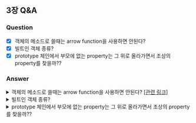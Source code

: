 
## 3장 Q&A

### Question

- [x] 객체의 메소드로 쓸때는 arrow function을 사용하면 안된다?
- [x] 빌트인 객체 종류?
- [x] prototype 체인에서 부모에 없는 property는 그 위로 올라가면서 조상의 property를 찾을까??

### Answer

<details>
  <summary>객체의 메소드로 쓸때는 arrow function을 사용하면 안된다? <a href="https://developer.mozilla.org/ko/docs/Web/JavaScript/Reference/Functions/Arrow_functions#:~:text=this%EB%82%98%20super%EC%97%90%20%EB%8C%80%ED%95%9C%20%EB%B0%94%EC%9D%B8%EB%94%A9%EC%9D%B4%20%EC%97%86%EA%B3%A0%2C%20methods%20%EB%A1%9C%20%EC%82%AC%EC%9A%A9%EB%90%A0%20%EC%88%98%20%EC%97%86%EC%8A%B5%EB%8B%88%EB%8B%A4">[관련 링크]</a>  </summary><br/>  
  <div>
    <p>&ensp;&ensp;해결: <a href="https://enchanting-sunstone-014.notion.site/Arrow-Function-ce55d4aa370c4572a3d9da2d32165f67">정리 링크</a></p>   
  </div> 
</details>

<details>
<summary>빌트인 객체 종류?<br/></summary><br/>
    <div>
        <p>&ensp;&ensp;해결: <a href="https://poiemaweb.com/js-built-in-object">링크</a></p> 
        
   </div> 
</details>

<details>
<summary>prototype 체인에서 부모에 없는 property는 그 위로 올라가면서 조상의 property를 찾을까??<br/></summary><br/>
    <div>
        <p>&ensp;&ensp;해결:</p>
        <p>그렇다. 부모에 없으면 조상을 타고 올라가며 property를 찾아서 가져온다.</p>
        <img src="https://user-images.githubusercontent.com/49175629/166649307-ea88a975-e5e5-4f94-ad76-1323a5f7a2fb.png"/>
        <p>아부지와 할아버지가 같은 key에 대한 값을 가지고 있으면 아부지 (가까운 조상) 따른다</p>
        <img src="https://user-images.githubusercontent.com/49175629/166649507-a811a215-624e-40d5-a3ca-31f0643ced0f.png" />
   </div> 
</details>
